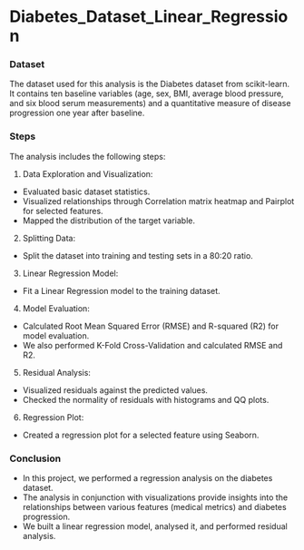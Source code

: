 # Diabetes_Dataset_Linear_Regression

### Dataset

The dataset used for this analysis is the Diabetes dataset from scikit-learn. 
It contains ten baseline variables (age, sex, BMI, average blood pressure, and six blood serum measurements) and a quantitative measure of disease progression one year after baseline.

### Steps
The analysis includes the following steps:

1. Data Exploration and Visualization:

  + Evaluated basic dataset statistics.
  + Visualized relationships through Correlation matrix heatmap and Pairplot for selected features.
  + Mapped the distribution of the target variable.
    
2. Splitting Data:
+ Split the dataset into training and testing sets in a 80:20 ratio.

3. Linear Regression Model:

+ Fit a Linear Regression model to the training dataset.
4. Model Evaluation:

+ Calculated Root Mean Squared Error (RMSE) and R-squared (R2) for model evaluation.
+ We also performed K-Fold Cross-Validation and calculated RMSE and R2.
5. Residual Analysis:

+ Visualized residuals against the predicted values.
+ Checked the normality of residuals with histograms and QQ plots.
6. Regression Plot:

+ Created a regression plot for a selected feature using Seaborn.

 ### Conclusion
+ In this project, we performed a regression analysis on the diabetes dataset.
+ The analysis in conjunction with visualizations provide insights into the relationships between various features (medical metrics) and diabetes progression.
+ We built a linear regression model, analysed it, and performed residual analysis.
